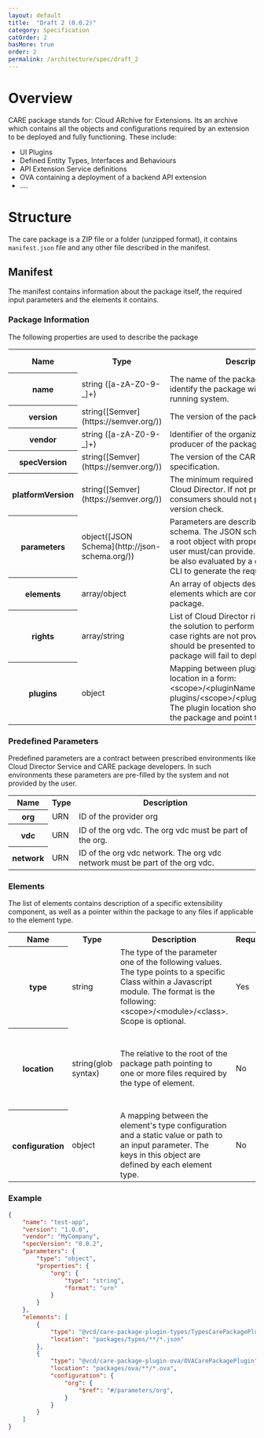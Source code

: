 ```yaml
---
layout: default
title:  "Draft 2 (0.0.2)"
category: Specification
catOrder: 2
hasMore: true
order: 2
permalink: /architecture/spec/draft_2
---
```

# Overview

CARE package stands for: Cloud ARchive for Extensions. Its an archive which contains all the objects and configurations required by an extension to be deployed and fully functioning. These include:
* UI Plugins
* Defined Entity Types, Interfaces and Behaviours
* API Extension Service definitions
* OVA containing a deployment of a backend API extension
* ....

# Structure
The care package is a ZIP file or a folder (unzipped format), it contains `manifest.json` file and any other file described in the manifest. 

## Manifest
The manifest contains information about the package itself, the required input parameters and the elements it contains.

### Package Information
The following properties are used to describe the package
<table class="concept-table">
  <tr>
    <th>Name</th>
    <th>Type</th>
    <th>Description</th>
    <th>Required</th>
    <th>Default Value</th>
  </tr>
  <tr >
    <th class="concept-header-column">name</th>
    <td>string ([a-zA-Z0-9-_]+)</td>
    <td>The name of the package. It is used to identify the package within a repository or running system.</td>
    <td>Yes</td>
    <td>-</td>
  </tr>
  <tr >
    <th class="concept-header-column">version</th>
    <td>string([Semver](https://semver.org/))</td>
    <td>The version of the package.</td>
    <td>Yes</td>
    <td>-</td>
  </tr>
  <tr >
    <th class="concept-header-column">vendor</th>
    <td>string ([a-zA-Z0-9-_]+)</td>
    <td>Identifier of the organization or the user producer of the package.</td>
    <td>Yes</td>
    <td>-</td>
  </tr>
  <tr >
    <th class="concept-header-column">specVersion</th>
    <td>string([Semver](https://semver.org/))</td>
    <td>The version of the CARE package specification.</td>
    <td>Yes</td>
    <td>-</td>
  </tr>
  <tr >
    <th class="concept-header-column">platformVersion</th>
    <td>string([Semver](https://semver.org/))</td>
    <td>The minimum required version of the Cloud Director. If not provided, consumers should not perform platform version check.</td>
    <td>Yes</td>
    <td>-</td>
  </tr>
  <tr >
    <th class="concept-header-column">parameters</th>
    <td>object([JSON Schema](http://json-schema.org/))</td>
    <td>Parameters are described using JSON schema. The JSON schema should define a root object with properties, which the user must/can provide. The schema can be also evaluated by a data driven UI or CLI to generate the required input fields.</td>
    <td>No</td>
    <td>{}</td>
  </tr>
  <tr >
    <th class="concept-header-column">elements</th>
    <td>array/object</td>
    <td>An array of objects describing the elements which are contained within the package.</td>
    <td>Yes</td>
    <td>-</td>
  </tr>
  <tr >
    <th class="concept-header-column">rights</th>
    <td>array/string</td>
    <td>List of Cloud Director rights required by the solution to perform deployment. In case rights are not provided warning should be presented to the user or package will fail to deploy</td>
    <td>No</td>
    <td>-</td>
  </tr>
  <tr >
    <th class="concept-header-column">plugins</th>
    <td>object</td>
    <td>Mapping between plugin name and plugin location in a form:
&lt;scope&gt;/&lt;pluginName&gt;: plugins/&lt;scope&gt;/&lt;pluginName&gt;/deploy.js
The plugin location should exists within the package and point to a valid plugin</td>
    <td>No</td>
    <td>-</td>
  </tr>
</table>

### Predefined Parameters
Predefined parameters are a contract between prescribed environments like Cloud Director Service and CARE package developers. In such environments these parameters are pre-filled by the system and not provided by the user.
<table class="concept-table">
  <tr>
    <th>Name</th>
    <th>Type</th>
    <th>Description</th>
  </tr>
  <tr >
    <th class="concept-header-column">org</th>
    <td>URN</td>
    <td>ID of the provider org</td>
  </tr>
  <tr >
    <th class="concept-header-column">vdc</th>
    <td>URN</td>
    <td>ID of the org vdc. The org vdc must be part of the org.</td>
  </tr>
  <tr >
    <th class="concept-header-column">network</th>
    <td>URN</td>
    <td>ID of the org vdc network. The org vdc network must be part of the org vdc.</td>
  </tr>
</table>

### Elements
The list of elements contains description of a specific extensibility component, as well as a pointer within the package to any files if applicable to the element type.
<table class="concept-table">
  <tr>
    <th>Name</th>
    <th>Type</th>
    <th>Description</th>
    <th>Required</th>
    <th>Default Value</th>
  </tr>
  <tr >
    <th class="concept-header-column">type</th>
    <td>string</td>
    <td>The type of the parameter one of the following values. The type points to a specific Class within a Javascript module. The format is the following: &lt;scope&gt;/&lt;module&gt;/&lt;class&gt;. Scope is optional.</td>
    <td>Yes</td>
    <td>-</td>
  </tr>
  <tr >
    <th class="concept-header-column">location</th>
    <td>string(glob syntax)</td>
    <td>The relative to the root of the package path pointing to one or more files required by the type of element.</td>
    <td>No</td>
    <td>Each element type will define a default location:
ui: ui/build/*.zip
types: types/**/*.json
ova: **/*.ova</td>
  </tr>
  <tr >
    <th class="concept-header-column">configuration</th>
    <td>object</td>
    <td>A mapping between the element's type configuration and a static value or path to an input parameter. The keys in this object are defined by each element type.</td>
    <td>No</td>
    <td>-</td>
  </tr>
</table>

### Example
```json
{
    "name": "test-app",
    "version": "1.0.0",
    "vendor": "MyCompany",
    "specVersion": "0.0.2",
    "parameters": {
        "type": "object",
        "properties": {
            "org": {
                "type": "string",
                "format": "urn"
            }
        }
    },
    "elements": [
        {
            "type": "@vcd/care-package-plugin-types/TypesCarePackagePlugin",
            "location": "packages/types/**/*.json"
        },
        {
            "type": "@vcd/care-package-plugin-ova/OVACarePackagePlugin",
            "location": "packages/ova/**/*.ova",
            "configuration": {
                "org": {
                    "$ref": "#/parameters/org",
                }
            }
        }
    ]
}
```

